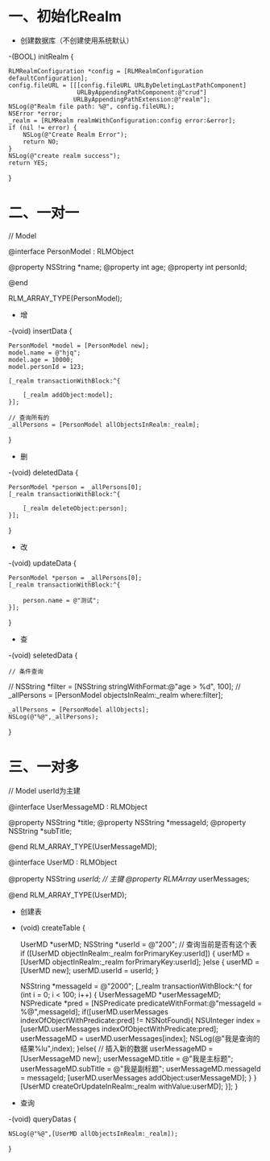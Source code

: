 # 一、初始化Realm

- 创建数据库（不创建使用系统默认）

-(BOOL) initRealm {

    RLMRealmConfiguration *config = [RLMRealmConfiguration defaultConfiguration];
    config.fileURL = [[[config.fileURL URLByDeletingLastPathComponent]
                       URLByAppendingPathComponent:@"crud"]
                      URLByAppendingPathExtension:@"realm"];
    NSLog(@"Realm file path: %@", config.fileURL);
    NSError *error;
    _realm = [RLMRealm realmWithConfiguration:config error:&error];
    if (nil != error) {
        NSLog(@"Create Realm Error");
        return NO;
    }
    NSLog(@"create realm success");
    return YES;
}

# 二、一对一

// Model

@interface PersonModel : RLMObject
    
@property NSString *name;
@property int age;
@property int personId;

@end

RLM_ARRAY_TYPE(PersonModel);

- 增

-(void) insertData {

    PersonModel *model = [PersonModel new];
    model.name = @"hjq";
    model.age = 10000;
    model.personId = 123;
    
    [_realm transactionWithBlock:^{
    
        [_realm addObject:model];
    }];
    
    // 查询所有的
    _allPersons = [PersonModel allObjectsInRealm:_realm];
    
}

- 删

-(void) deletedData {

    PersonModel *person = _allPersons[0];
    [_realm transactionWithBlock:^{
    
        [_realm deleteObject:person];
    }];
    
}

- 改

-(void) updateData {

    PersonModel *person = _allPersons[0];
    [_realm transactionWithBlock:^{
    
        person.name = @"测试";
    }];
    
}

- 查

-(void) seletedData {

    // 条件查询
    
//    NSString *filter = [NSString stringWithFormat:@"age > %d", 100];
//    _allPersons = [PersonModel objectsInRealm:_realm where:filter];

    _allPersons = [PersonModel allObjects];
    NSLog(@"%@",_allPersons);
    
}


# 三、一对多

// Model  userId为主建

@interface UserMessageMD : RLMObject

@property NSString *title;
@property NSString *messageId; 
@property NSString *subTitle;

@end
RLM_ARRAY_TYPE(UserMessageMD);


@interface UserMD : RLMObject

@property NSString *userId; // 主键
@property RLMArray <UserMessageMD>* userMessages;

@end
RLM_ARRAY_TYPE(UserMD);


- 创建表

- (void) createTable {

    UserMD *userMD;
    NSString *userId = @"200";
    // 查询当前是否有这个表
    if ([UserMD objectInRealm:_realm forPrimaryKey:userId]) {
        userMD = [UserMD objectInRealm:_realm forPrimaryKey:userId];
    }else {
        userMD = [UserMD new];
        userMD.userId = userId;
    }
    
    NSString *messageId = @"2000";
    [_realm transactionWithBlock:^{
        for (int i = 0; i < 100; i++) {
            UserMessageMD *userMessageMD;
            NSPredicate *pred = [NSPredicate predicateWithFormat:@"messageId = %@",messageId];
            if([userMD.userMessages indexOfObjectWithPredicate:pred] != NSNotFound){
                NSUInteger index = [userMD.userMessages indexOfObjectWithPredicate:pred];
                userMessageMD = userMD.userMessages[index];
                NSLog(@"我是查询的结果%lu",index);
            }else{
                // 插入新的数据
                userMessageMD = [UserMessageMD new];
                userMessageMD.title = @"我是主标题";
                userMessageMD.subTitle = @"我是副标题";
                userMessageMD.messageId = messageId;
                [userMD.userMessages addObject:userMessageMD];
            }
        }
        [UserMD createOrUpdateInRealm:_realm withValue:userMD];
    }];
}

- 查询

-(void) queryDatas {

    NSLog(@"%@",[UserMD allObjectsInRealm:_realm]);
}

